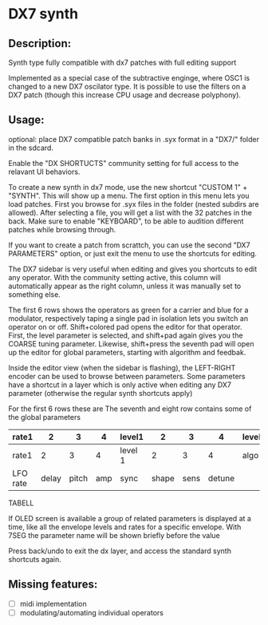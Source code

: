 # DX7 synth

## Description:

Synth type fully compatible with dx7 patches with full editing support

Implemented as a special case of the subtractive enginge, where OSC1 is changed to a new DX7 oscilator type.
It is possible to use the filters on a DX7 patch (though this increase CPU usage and decrease polyphony).

## Usage:

optional: place DX7 compatible patch banks in .syx format in a "DX7/" folder in the sdcard.

Enable the "DX SHORTUCTS" community setting for full access to the relavant UI behaviors.

To create a new synth in dx7 mode, use the new shortcut "CUSTOM 1" + "SYNTH".
This will show up a menu. The first option in this menu lets you load patches.
First you browse for .syx files in the folder (nested subdirs are allowed).
After selecting a file, you will get a list with the 32 patches in the back.
Make sure to enable "KEYBOARD", to be able to audition different patches while browsing through.

If you want to create a patch from scrattch, you can use the second "DX7 PARAMETERS" option,
or just exit the menu to use the shortcuts for editing.

The DX7 sidebar is very useful when editing and gives you shortcuts to edit any operator.
With the community setting active, this column will automatically appear as the right column,
unless it was manually set to something else.

The first 6 rows shows the operators as green for a carrier and blue for a modulator, respectively
taping a single pad in isolation lets you switch an operator on or off. Shift+colored pad
opens the editor for that operator. First, the level parameter is selected, and shift+pad again
gives you the COARSE tuning parameter.
Likewise, shift+press the seventh pad will open up the editor for global parameters,
starting with algorithm and feedbak.

Inside the editor view (when the sidebar is flashing), the LEFT-RIGHT encoder can be used
to browse between parameters. Some parameters have a shortcut in a layer which is only
active when editing any DX7 parameter (otherwise the regular synth shortcuts apply)

For the first 6 rows these are
The seventh and eight row contains some of the global parameters

| rate1 | 2 | 3 | 4| level1 | 2 | 3 | 4 | level | mode | coarse | fine | detune | velo |
| -- | -- | -- | --| -- | --  | --  | --  | -- | -- | -- | -- | -- | -- |
| rate1 | 2 | 3 | 4| level 1 | 2 | 3 | 4 | algo | feedback | sync | | | |
| LFO rate | delay | pitch | amp | sync | shape | sens | detune |  | |  |  |  |  |

TABELL

If OLED screen is available a group of related parameters is displayed at a time, like all the envelope levels and rates
for a specific envelope. With 7SEG the parameter name will be shown briefly before the value

Press back/undo to exit the dx layer, and access the standard synth shortcuts again.

## Missing features:

- [ ] midi implementation
- [ ] modulating/automating individual operators
